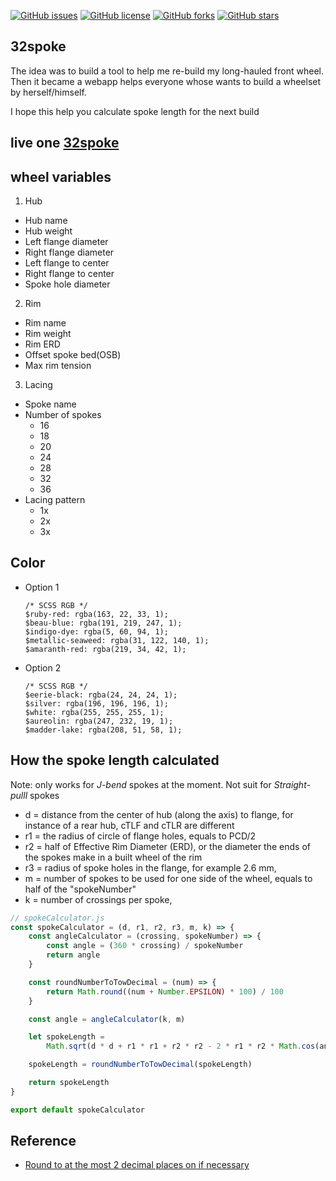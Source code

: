 [![GitHub issues](https://img.shields.io/github/issues/kimchirice/32spoke-v2)](https://github.com/kimchirice/32spoke-v2/issues)
[![GitHub license](https://img.shields.io/github/license/kimchirice/32spoke-v2)](https://github.com/kimchirice/32spoke-v2)
[![GitHub forks](https://img.shields.io/github/forks/kimchirice/32spoke-v2)](https://github.com/kimchirice/32spoke-v2/forks)
[![GitHub stars](https://img.shields.io/github/stars/kimchirice/32spoke-v2)](https://img.shields.io/github/stars/kimchirice/32spoke-v2/stars)


## 32spoke

The idea was to build a tool to help me re-build my long-hauled front wheel. Then it became a webapp helps everyone whose wants to build a wheelset by herself/himself.

I hope this help you calculate spoke length for the next build

## live one [32spoke](https://32spoke.netlify.app/)

## wheel variables

1.  Hub

- Hub name
- Hub weight
- Left flange diameter
- Right flange diameter
- Left flange to center
- Right flange to center
- Spoke hole diameter

2.  Rim

- Rim name
- Rim weight
- Rim ERD
- Offset spoke bed(OSB)
- Max rim tension

3.  Lacing

- Spoke name
- Number of spokes
  - 16
  - 18
  - 20
  - 24
  - 28
  - 32
  - 36
- Lacing pattern
  - 1x
  - 2x
  - 3x

## Color

- Option 1

  ```
  /* SCSS RGB */
  $ruby-red: rgba(163, 22, 33, 1);
  $beau-blue: rgba(191, 219, 247, 1);
  $indigo-dye: rgba(5, 60, 94, 1);
  $metallic-seaweed: rgba(31, 122, 140, 1);
  $amaranth-red: rgba(219, 34, 42, 1);
  ```

- Option 2
  ```
  /* SCSS RGB */
  $eerie-black: rgba(24, 24, 24, 1);
  $silver: rgba(196, 196, 196, 1);
  $white: rgba(255, 255, 255, 1);
  $aureolin: rgba(247, 232, 19, 1);
  $madder-lake: rgba(208, 51, 58, 1);
  ```
## How the spoke length calculated

Note: only works for *J-bend* spokes at the moment. Not suit for *Straight-pulll* spokes

- d = distance from the center of hub (along the axis) to flange, for instance of a rear hub, cTLF and cTLR are different
- r1 = the radius of circle of flange holes, equals to PCD/2
- r2 = half of Effective Rim Diameter (ERD), or the diameter the ends of the spokes make in a built wheel of the rim
- r3 = radius of spoke holes in the flange, for example 2.6 mm,
- m = number of spokes to be used for one side of the wheel, equals to half of the "spokeNumber"
- k = number of crossings per spoke,



```JavaScript 
// spokeCalculator.js
const spokeCalculator = (d, r1, r2, r3, m, k) => {
	const angleCalculator = (crossing, spokeNumber) => {
		const angle = (360 * crossing) / spokeNumber
		return angle
	}

	const roundNumberToTowDecimal = (num) => {
		return Math.round((num + Number.EPSILON) * 100) / 100
	}

	const angle = angleCalculator(k, m)

	let spokeLength =
		Math.sqrt(d * d + r1 * r1 + r2 * r2 - 2 * r1 * r2 * Math.cos(angle)) - r3

	spokeLength = roundNumberToTowDecimal(spokeLength)

	return spokeLength
}

export default spokeCalculator
```


## Reference
- [Round to at the most 2 decimal places on if necessary](https://stackoverflow.com/questions/11832914/round-to-at-most-2-decimal-places-only-if-necessary)
